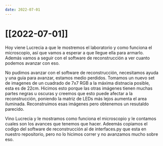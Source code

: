 ```yaml
---
date: 2022-07-01
---
```

# [[2022-07-01]]

Hoy viene Lucrecia a que le mostremos el laboratorio y como funciona el microscopio, así que vamos a esperar a que llegue ella para armarlo. Además vamos a seguir con el software de reconstrucción a ver cuanto podemos avanzar con eso. 

No pudimos avanzar con el software de reconstrucción, necesitamos ayuda y una guia para avanzar, estamos medio perdidos. Tomamos un nuevo set de imagenes de un cuadrado de 7x7 RGB a la máxima distnacia posible, esta es de 22cm. Hicimos esto porque las otras imágenes tienen muchas partes negras u oscuras y creemos que esto puede afectar a la reconstrucción, poniendo la matriz de LEDs más lejos aumenta el area iluminada.  Reconstruimos esas imágenes pero obtenemos un resutaldo parecido. 

Vino Lucrecia y le mostramos como funciona el microscopio y le contamos cuales son los avances que tenemos que hacer. Adeemás copiamos el codigo del software de reconstrucción al de interfaces.py que esta en nuestro repositorio, pero no lo hicimos correr y no avanzamos mucho sobre eso. 
